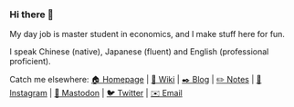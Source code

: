 ### Hi there 👋

<!--
**loikein/loikein** is a ✨ _special_ ✨ repository because its `README.md` (this file) appears on your GitHub profile.

Here are some ideas to get you started:

- 🔭 I’m currently working on ...
- 🌱 I’m currently learning ...
- 👯 I’m looking to collaborate on ...
- 🤔 I’m looking for help with ...
- 💬 Ask me about ...
- 📫 How to reach me: ...
- 😄 Pronouns: ...
- ⚡ Fun fact: ...
-->

My day job is master student in economics, and I make stuff here for fun.

I speak Chinese (native), Japanese (fluent) and English (professional proficient).

Catch me elsewhere: [🏠 Homepage](https://www.loikein.one/) | [🥝 Wiki](https://wiki.loikein.one/) | [✒️ Blog](https://blog.loikein.one/) | [✏️ Notes](https://notes.loikein.one/post/) | [📸 Instagram](https://www.instagram.com/loikein/) | [🐘 Mastodon](https://mastodon.social/@loikein) | [🐦 Twitter](https://twitter.com/loikein1) | [✉️ Email](mailto:wanleiqiong@gmail.com)

